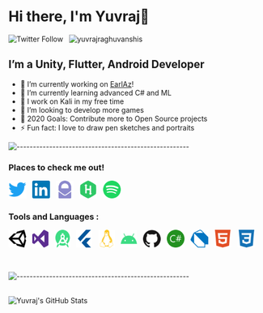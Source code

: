 # Hi there, I'm Yuvraj👋

![Twitter Follow](https://img.shields.io/twitter/follow/Yuvraj_R_S?label=Yuvraj) &nbsp;
<img src="https://komarev.com/ghpvc/?username=yuvrajraghuvanshis&label=Profile%20views&color=0e75b6&style=flat" alt="yuvrajraghuvanshis" />



## I’m a Unity, Flutter, Android Developer

- 🔭 I’m currently working on [EarlAz][EarlAzWebsite]!
- 🌱 I’m currently learning advanced C# and ML
- 🧠 I work on Kali in my free time
- 👯 I’m looking to develop more games
- 🥅 2020 Goals: Contribute more to Open Source projects
- ⚡ Fun fact: I love to draw pen sketches and portraits

![-----------------------------------------------------](https://raw.githubusercontent.com/andreasbm/readme/master/assets/lines/colored.png)

### Places to check me out!

[<img height="35" width="35" src="https://raw.githubusercontent.com/yuvrajraghuvanshis/YuvrajRaghuvanshiS/master/icons/twitter.svg" alt="Twitter" />][twitter] &nbsp;
[<img height="35" width="35" src="https://raw.githubusercontent.com/yuvrajraghuvanshis/YuvrajRaghuvanshiS/master/icons/linkedin.svg" alt="LinkedIn" />][linkedin] &nbsp;
[<img height="35" width="35" src="https://raw.githubusercontent.com/yuvrajraghuvanshis/YuvrajRaghuvanshiS/master/icons/protonmail.svg" alt="Protonmail" />][protonmail] &nbsp;
[<img height="35" width="35" src="https://raw.githubusercontent.com/yuvrajraghuvanshis/YuvrajRaghuvanshiS/master/icons/hackerrank.svg" alt="HackerRank" />][hackerrank] &nbsp;
[<img height="35" width="35" src="https://raw.githubusercontent.com/yuvrajraghuvanshis/YuvrajRaghuvanshiS/master/icons/spotify.svg" alt="Spotify" />][spotify] &nbsp;



### Tools and Languages :

<p float="left">
<img height="35" width="35" src="https://raw.githubusercontent.com/yuvrajraghuvanshis/YuvrajRaghuvanshiS/master/icons/unity.svg" alt="Unity 3D" /> &nbsp;
<img height="35" width="32" src="https://raw.githubusercontent.com/yuvrajraghuvanshis/YuvrajRaghuvanshiS/master/icons/visualstudio.svg" alt="Visual Studio"/> &nbsp;
<img height="35" width="32" src="https://raw.githubusercontent.com/yuvrajraghuvanshis/YuvrajRaghuvanshiS/master/icons/androidstudio.svg" alt="Android Studio" /> &nbsp;
<img height="35" width="32" src="https://raw.githubusercontent.com/yuvrajraghuvanshis/YuvrajRaghuvanshiS/master/icons/flutter.svg" alt="Flutter" /> &nbsp;
<img height="35" width="32" src="https://raw.githubusercontent.com/yuvrajraghuvanshis/YuvrajRaghuvanshiS/master/icons/linux.svg" alt="Linux" /> &nbsp;
<img height="35" width="32" src="https://raw.githubusercontent.com/yuvrajraghuvanshis/YuvrajRaghuvanshiS/master/icons/android.svg" alt="Android" /> &nbsp;
<img height="35" width="35" src="https://raw.githubusercontent.com/yuvrajraghuvanshis/YuvrajRaghuvanshiS/master/icons/github.svg" alt="GitHub" /> &nbsp;
<img height="35" width="35" src="https://raw.githubusercontent.com/yuvrajraghuvanshis/YuvrajRaghuvanshiS/master/icons/csharp.svg" alt="C#" /> &nbsp;
<img height="35" width="35" src="https://raw.githubusercontent.com/yuvrajraghuvanshis/YuvrajRaghuvanshiS/master/icons/dart.svg" alt="Dart" /> &nbsp;
<img height="35" width="35" src="https://raw.githubusercontent.com/yuvrajraghuvanshis/YuvrajRaghuvanshiS/master/icons/html5.svg" alt="HTML5" /> &nbsp;
<img height="35" width="35" src="https://raw.githubusercontent.com/yuvrajraghuvanshis/YuvrajRaghuvanshiS/master/icons/css3.svg" alt="CSS 3" /> &nbsp;
</p>

<br />

![-----------------------------------------------------](https://raw.githubusercontent.com/andreasbm/readme/master/assets/lines/colored.png)

<br />

<img align="left" alt="Yuvraj's GitHub Stats" src="https://github-readme-stats.codestackr.vercel.app/api?username=yuvrajraghuvanshis&show_icons=true&hide_border=true&count_private=true&theme=dark" />



[EarlAzWebsite]: https://earlaz.000webhostapp.com
[twitter]: https://twitter.com/Yuvraj_R_S
[linkedin]: https://linkedin.com/in/YuvrajRaghuvanshiS
[protonmail]: mailto:YuvrajRaghuvanshi.S%40protonmail.com&subject=From%20GitHub
[spotify]: https://open.spotify.com/user/31plhhhdxai5fn2vxuv3pi55uqr4
[hackerrank]: https://www.hackerrank.com/ShadyMadeMeYRS
